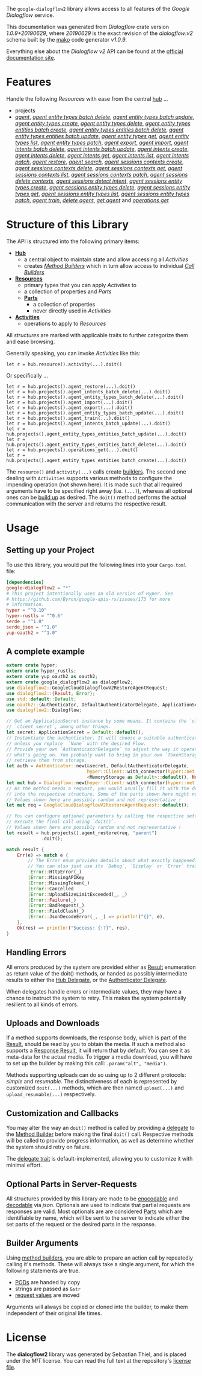 <!---
DO NOT EDIT !
This file was generated automatically from 'src/mako/api/README.md.mako'
DO NOT EDIT !
-->
The `google-dialogflow2` library allows access to all features of the *Google Dialogflow* service.

This documentation was generated from *Dialogflow* crate version *1.0.9+20190629*, where *20190629* is the exact revision of the *dialogflow:v2* schema built by the [mako](http://www.makotemplates.org/) code generator *v1.0.9*.

Everything else about the *Dialogflow* *v2* API can be found at the
[official documentation site](https://cloud.google.com/dialogflow/).
# Features

Handle the following *Resources* with ease from the central [hub](https://docs.rs/google-dialogflow2/1.0.9+20190629/google_dialogflow2/struct.Dialogflow.html) ... 

* projects
 * [*agent*](https://docs.rs/google-dialogflow2/1.0.9+20190629/google_dialogflow2/struct.ProjectAgentCall.html), [*agent entity types batch delete*](https://docs.rs/google-dialogflow2/1.0.9+20190629/google_dialogflow2/struct.ProjectAgentEntityTypeBatchDeleteCall.html), [*agent entity types batch update*](https://docs.rs/google-dialogflow2/1.0.9+20190629/google_dialogflow2/struct.ProjectAgentEntityTypeBatchUpdateCall.html), [*agent entity types create*](https://docs.rs/google-dialogflow2/1.0.9+20190629/google_dialogflow2/struct.ProjectAgentEntityTypeCreateCall.html), [*agent entity types delete*](https://docs.rs/google-dialogflow2/1.0.9+20190629/google_dialogflow2/struct.ProjectAgentEntityTypeDeleteCall.html), [*agent entity types entities batch create*](https://docs.rs/google-dialogflow2/1.0.9+20190629/google_dialogflow2/struct.ProjectAgentEntityTypeEntityBatchCreateCall.html), [*agent entity types entities batch delete*](https://docs.rs/google-dialogflow2/1.0.9+20190629/google_dialogflow2/struct.ProjectAgentEntityTypeEntityBatchDeleteCall.html), [*agent entity types entities batch update*](https://docs.rs/google-dialogflow2/1.0.9+20190629/google_dialogflow2/struct.ProjectAgentEntityTypeEntityBatchUpdateCall.html), [*agent entity types get*](https://docs.rs/google-dialogflow2/1.0.9+20190629/google_dialogflow2/struct.ProjectAgentEntityTypeGetCall.html), [*agent entity types list*](https://docs.rs/google-dialogflow2/1.0.9+20190629/google_dialogflow2/struct.ProjectAgentEntityTypeListCall.html), [*agent entity types patch*](https://docs.rs/google-dialogflow2/1.0.9+20190629/google_dialogflow2/struct.ProjectAgentEntityTypePatchCall.html), [*agent export*](https://docs.rs/google-dialogflow2/1.0.9+20190629/google_dialogflow2/struct.ProjectAgentExportCall.html), [*agent import*](https://docs.rs/google-dialogflow2/1.0.9+20190629/google_dialogflow2/struct.ProjectAgentImportCall.html), [*agent intents batch delete*](https://docs.rs/google-dialogflow2/1.0.9+20190629/google_dialogflow2/struct.ProjectAgentIntentBatchDeleteCall.html), [*agent intents batch update*](https://docs.rs/google-dialogflow2/1.0.9+20190629/google_dialogflow2/struct.ProjectAgentIntentBatchUpdateCall.html), [*agent intents create*](https://docs.rs/google-dialogflow2/1.0.9+20190629/google_dialogflow2/struct.ProjectAgentIntentCreateCall.html), [*agent intents delete*](https://docs.rs/google-dialogflow2/1.0.9+20190629/google_dialogflow2/struct.ProjectAgentIntentDeleteCall.html), [*agent intents get*](https://docs.rs/google-dialogflow2/1.0.9+20190629/google_dialogflow2/struct.ProjectAgentIntentGetCall.html), [*agent intents list*](https://docs.rs/google-dialogflow2/1.0.9+20190629/google_dialogflow2/struct.ProjectAgentIntentListCall.html), [*agent intents patch*](https://docs.rs/google-dialogflow2/1.0.9+20190629/google_dialogflow2/struct.ProjectAgentIntentPatchCall.html), [*agent restore*](https://docs.rs/google-dialogflow2/1.0.9+20190629/google_dialogflow2/struct.ProjectAgentRestoreCall.html), [*agent search*](https://docs.rs/google-dialogflow2/1.0.9+20190629/google_dialogflow2/struct.ProjectAgentSearchCall.html), [*agent sessions contexts create*](https://docs.rs/google-dialogflow2/1.0.9+20190629/google_dialogflow2/struct.ProjectAgentSessionContextCreateCall.html), [*agent sessions contexts delete*](https://docs.rs/google-dialogflow2/1.0.9+20190629/google_dialogflow2/struct.ProjectAgentSessionContextDeleteCall.html), [*agent sessions contexts get*](https://docs.rs/google-dialogflow2/1.0.9+20190629/google_dialogflow2/struct.ProjectAgentSessionContextGetCall.html), [*agent sessions contexts list*](https://docs.rs/google-dialogflow2/1.0.9+20190629/google_dialogflow2/struct.ProjectAgentSessionContextListCall.html), [*agent sessions contexts patch*](https://docs.rs/google-dialogflow2/1.0.9+20190629/google_dialogflow2/struct.ProjectAgentSessionContextPatchCall.html), [*agent sessions delete contexts*](https://docs.rs/google-dialogflow2/1.0.9+20190629/google_dialogflow2/struct.ProjectAgentSessionDeleteContextCall.html), [*agent sessions detect intent*](https://docs.rs/google-dialogflow2/1.0.9+20190629/google_dialogflow2/struct.ProjectAgentSessionDetectIntentCall.html), [*agent sessions entity types create*](https://docs.rs/google-dialogflow2/1.0.9+20190629/google_dialogflow2/struct.ProjectAgentSessionEntityTypeCreateCall.html), [*agent sessions entity types delete*](https://docs.rs/google-dialogflow2/1.0.9+20190629/google_dialogflow2/struct.ProjectAgentSessionEntityTypeDeleteCall.html), [*agent sessions entity types get*](https://docs.rs/google-dialogflow2/1.0.9+20190629/google_dialogflow2/struct.ProjectAgentSessionEntityTypeGetCall.html), [*agent sessions entity types list*](https://docs.rs/google-dialogflow2/1.0.9+20190629/google_dialogflow2/struct.ProjectAgentSessionEntityTypeListCall.html), [*agent sessions entity types patch*](https://docs.rs/google-dialogflow2/1.0.9+20190629/google_dialogflow2/struct.ProjectAgentSessionEntityTypePatchCall.html), [*agent train*](https://docs.rs/google-dialogflow2/1.0.9+20190629/google_dialogflow2/struct.ProjectAgentTrainCall.html), [*delete agent*](https://docs.rs/google-dialogflow2/1.0.9+20190629/google_dialogflow2/struct.ProjectDeleteAgentCall.html), [*get agent*](https://docs.rs/google-dialogflow2/1.0.9+20190629/google_dialogflow2/struct.ProjectGetAgentCall.html) and [*operations get*](https://docs.rs/google-dialogflow2/1.0.9+20190629/google_dialogflow2/struct.ProjectOperationGetCall.html)




# Structure of this Library

The API is structured into the following primary items:

* **[Hub](https://docs.rs/google-dialogflow2/1.0.9+20190629/google_dialogflow2/struct.Dialogflow.html)**
    * a central object to maintain state and allow accessing all *Activities*
    * creates [*Method Builders*](https://docs.rs/google-dialogflow2/1.0.9+20190629/google_dialogflow2/trait.MethodsBuilder.html) which in turn
      allow access to individual [*Call Builders*](https://docs.rs/google-dialogflow2/1.0.9+20190629/google_dialogflow2/trait.CallBuilder.html)
* **[Resources](https://docs.rs/google-dialogflow2/1.0.9+20190629/google_dialogflow2/trait.Resource.html)**
    * primary types that you can apply *Activities* to
    * a collection of properties and *Parts*
    * **[Parts](https://docs.rs/google-dialogflow2/1.0.9+20190629/google_dialogflow2/trait.Part.html)**
        * a collection of properties
        * never directly used in *Activities*
* **[Activities](https://docs.rs/google-dialogflow2/1.0.9+20190629/google_dialogflow2/trait.CallBuilder.html)**
    * operations to apply to *Resources*

All *structures* are marked with applicable traits to further categorize them and ease browsing.

Generally speaking, you can invoke *Activities* like this:

```Rust,ignore
let r = hub.resource().activity(...).doit()
```

Or specifically ...

```ignore
let r = hub.projects().agent_restore(...).doit()
let r = hub.projects().agent_intents_batch_delete(...).doit()
let r = hub.projects().agent_entity_types_batch_delete(...).doit()
let r = hub.projects().agent_import(...).doit()
let r = hub.projects().agent_export(...).doit()
let r = hub.projects().agent_entity_types_batch_update(...).doit()
let r = hub.projects().agent_train(...).doit()
let r = hub.projects().agent_intents_batch_update(...).doit()
let r = hub.projects().agent_entity_types_entities_batch_update(...).doit()
let r = hub.projects().agent_entity_types_entities_batch_delete(...).doit()
let r = hub.projects().operations_get(...).doit()
let r = hub.projects().agent_entity_types_entities_batch_create(...).doit()
```

The `resource()` and `activity(...)` calls create [builders][builder-pattern]. The second one dealing with `Activities` 
supports various methods to configure the impending operation (not shown here). It is made such that all required arguments have to be 
specified right away (i.e. `(...)`), whereas all optional ones can be [build up][builder-pattern] as desired.
The `doit()` method performs the actual communication with the server and returns the respective result.

# Usage

## Setting up your Project

To use this library, you would put the following lines into your `Cargo.toml` file:

```toml
[dependencies]
google-dialogflow2 = "*"
# This project intentionally uses an old version of Hyper. See
# https://github.com/Byron/google-apis-rs/issues/173 for more
# information.
hyper = "^0.10"
hyper-rustls = "^0.6"
serde = "^1.0"
serde_json = "^1.0"
yup-oauth2 = "^1.0"
```

## A complete example

```Rust
extern crate hyper;
extern crate hyper_rustls;
extern crate yup_oauth2 as oauth2;
extern crate google_dialogflow2 as dialogflow2;
use dialogflow2::GoogleCloudDialogflowV2RestoreAgentRequest;
use dialogflow2::{Result, Error};
use std::default::Default;
use oauth2::{Authenticator, DefaultAuthenticatorDelegate, ApplicationSecret, MemoryStorage};
use dialogflow2::Dialogflow;

// Get an ApplicationSecret instance by some means. It contains the `client_id` and 
// `client_secret`, among other things.
let secret: ApplicationSecret = Default::default();
// Instantiate the authenticator. It will choose a suitable authentication flow for you, 
// unless you replace  `None` with the desired Flow.
// Provide your own `AuthenticatorDelegate` to adjust the way it operates and get feedback about 
// what's going on. You probably want to bring in your own `TokenStorage` to persist tokens and
// retrieve them from storage.
let auth = Authenticator::new(&secret, DefaultAuthenticatorDelegate,
                              hyper::Client::with_connector(hyper::net::HttpsConnector::new(hyper_rustls::TlsClient::new())),
                              <MemoryStorage as Default>::default(), None);
let mut hub = Dialogflow::new(hyper::Client::with_connector(hyper::net::HttpsConnector::new(hyper_rustls::TlsClient::new())), auth);
// As the method needs a request, you would usually fill it with the desired information
// into the respective structure. Some of the parts shown here might not be applicable !
// Values shown here are possibly random and not representative !
let mut req = GoogleCloudDialogflowV2RestoreAgentRequest::default();

// You can configure optional parameters by calling the respective setters at will, and
// execute the final call using `doit()`.
// Values shown here are possibly random and not representative !
let result = hub.projects().agent_restore(req, "parent")
             .doit();

match result {
    Err(e) => match e {
        // The Error enum provides details about what exactly happened.
        // You can also just use its `Debug`, `Display` or `Error` traits
         Error::HttpError(_)
        |Error::MissingAPIKey
        |Error::MissingToken(_)
        |Error::Cancelled
        |Error::UploadSizeLimitExceeded(_, _)
        |Error::Failure(_)
        |Error::BadRequest(_)
        |Error::FieldClash(_)
        |Error::JsonDecodeError(_, _) => println!("{}", e),
    },
    Ok(res) => println!("Success: {:?}", res),
}

```
## Handling Errors

All errors produced by the system are provided either as [Result](https://docs.rs/google-dialogflow2/1.0.9+20190629/google_dialogflow2/enum.Result.html) enumeration as return value of 
the doit() methods, or handed as possibly intermediate results to either the 
[Hub Delegate](https://docs.rs/google-dialogflow2/1.0.9+20190629/google_dialogflow2/trait.Delegate.html), or the [Authenticator Delegate](https://docs.rs/yup-oauth2/*/yup_oauth2/trait.AuthenticatorDelegate.html).

When delegates handle errors or intermediate values, they may have a chance to instruct the system to retry. This 
makes the system potentially resilient to all kinds of errors.

## Uploads and Downloads
If a method supports downloads, the response body, which is part of the [Result](https://docs.rs/google-dialogflow2/1.0.9+20190629/google_dialogflow2/enum.Result.html), should be
read by you to obtain the media.
If such a method also supports a [Response Result](https://docs.rs/google-dialogflow2/1.0.9+20190629/google_dialogflow2/trait.ResponseResult.html), it will return that by default.
You can see it as meta-data for the actual media. To trigger a media download, you will have to set up the builder by making
this call: `.param("alt", "media")`.

Methods supporting uploads can do so using up to 2 different protocols: 
*simple* and *resumable*. The distinctiveness of each is represented by customized 
`doit(...)` methods, which are then named `upload(...)` and `upload_resumable(...)` respectively.

## Customization and Callbacks

You may alter the way an `doit()` method is called by providing a [delegate](https://docs.rs/google-dialogflow2/1.0.9+20190629/google_dialogflow2/trait.Delegate.html) to the 
[Method Builder](https://docs.rs/google-dialogflow2/1.0.9+20190629/google_dialogflow2/trait.CallBuilder.html) before making the final `doit()` call. 
Respective methods will be called to provide progress information, as well as determine whether the system should 
retry on failure.

The [delegate trait](https://docs.rs/google-dialogflow2/1.0.9+20190629/google_dialogflow2/trait.Delegate.html) is default-implemented, allowing you to customize it with minimal effort.

## Optional Parts in Server-Requests

All structures provided by this library are made to be [enocodable](https://docs.rs/google-dialogflow2/1.0.9+20190629/google_dialogflow2/trait.RequestValue.html) and 
[decodable](https://docs.rs/google-dialogflow2/1.0.9+20190629/google_dialogflow2/trait.ResponseResult.html) via *json*. Optionals are used to indicate that partial requests are responses 
are valid.
Most optionals are are considered [Parts](https://docs.rs/google-dialogflow2/1.0.9+20190629/google_dialogflow2/trait.Part.html) which are identifiable by name, which will be sent to 
the server to indicate either the set parts of the request or the desired parts in the response.

## Builder Arguments

Using [method builders](https://docs.rs/google-dialogflow2/1.0.9+20190629/google_dialogflow2/trait.CallBuilder.html), you are able to prepare an action call by repeatedly calling it's methods.
These will always take a single argument, for which the following statements are true.

* [PODs][wiki-pod] are handed by copy
* strings are passed as `&str`
* [request values](https://docs.rs/google-dialogflow2/1.0.9+20190629/google_dialogflow2/trait.RequestValue.html) are moved

Arguments will always be copied or cloned into the builder, to make them independent of their original life times.

[wiki-pod]: http://en.wikipedia.org/wiki/Plain_old_data_structure
[builder-pattern]: http://en.wikipedia.org/wiki/Builder_pattern
[google-go-api]: https://github.com/google/google-api-go-client

# License
The **dialogflow2** library was generated by Sebastian Thiel, and is placed 
under the *MIT* license.
You can read the full text at the repository's [license file][repo-license].

[repo-license]: https://github.com/Byron/google-apis-rsblob/master/LICENSE.md
